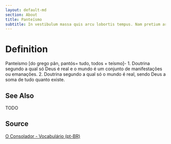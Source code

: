 ```yaml
---
layout: default-md
section: About
title: Panteísmo
subtitle: In vestibulum massa quis arcu lobortis tempus. Nam pretium arcu in odio vulputate luctus.
---
```


# Definition
Panteísmo [do grego pân, pantós= tudo, todos + teísmo]- 1. Doutrina segundo a qual só Deus é real e o mundo é um conjunto de manifestações ou emanações. 2. Doutrina segundo a qual só o mundo é real, sendo Deus a soma de tudo quanto existe.

## See Also
TODO

## Source
[O Consolador - Vocabulário (pt-BR)](http://www.oconsolador.com.br/linkfixo/vocabulario/principal.html)
